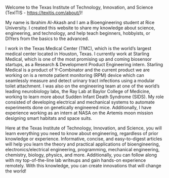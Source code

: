 Welcome to the Texas Institute of Technology, Innovation, and Science (TexITIS - https://texitis.com/about/)!

My name is Ibrahim Al-Akash and I am a Bioengineering student at Rice University. I created this website to share my knowledge about science, engineering, and technology, and help teach beginners, hobbyists, or DIYers from the basics to the advanced.

I work in the Texas Medical Center (TMC), which is the world’s largest medical center located in Houston, Texas. I currently work at Starling Medical, which is one of the most promising up and coming biosensor startups, as a Research & Development Product Engineering intern. Starling Medical is a product of Y-Combinator and the current product we are working on is a remote patient monitoring (RPM) device which can seamlessly measure and detect urinary tract infections using a modular toilet attachment. I was also on the engineering team at one of the world’s leading neurobiology labs, the Ray Lab at Baylor College of Medicine, working to learn more about Sudden Infant Death Syndrome (SIDS). My role consisted of developing electrical and mechanical systems to automate experiments done on genetically engineered mice. Additionally, I have experience working as an intern at NASA on the Artemis moon mission designing smart habitats and space suits.

Here at the Texas Institute of Technology, Innovation, and Science, you will learn everything you need to know about engineering, regardless of prior knowledge or experience. Informative, concise, and easy-to-digest articles will help you learn the theory and practical applications of bioengineering, electronics/electrical engineering, programming, mechanical engineering, chemistry, biology, physics, and more. Additionally, you can follow along with my top-of-the-line lab writeups and gain hands-on experience remotely. With this knowledge, you can create innovations that will change the world!
